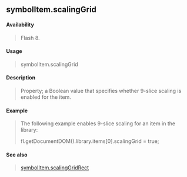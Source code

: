 ## symbolItem.scalingGrid

#### Availability

> Flash 8.

#### Usage

> symbolItem.scalingGrid

#### Description

> Property; a Boolean value that specifies whether 9-slice scaling is enabled for the item.

#### Example

> The following example enables 9-slice scaling for an item in the library:
>
> fl.getDocumentDOM().library.items\[0\].scalingGrid = true;

#### See also

> [symbolItem.scalingGridRect](#symbolItem.scalingGridRect)

<span id="symbolItem.scalingGridRect" class="anchor"></span>
